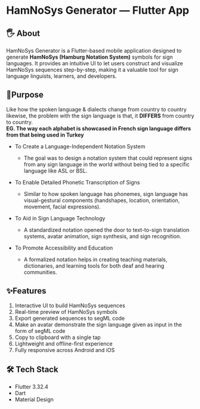 # HamNoSys Generator — Flutter App

## 🖐️ About
HamNoSys Generator is a Flutter-based mobile application designed to generate **HamNoSys (Hamburg Notation System)** symbols for sign languages. It provides an intuitive UI to let users construct and visualize HamNoSys sequences step-by-step, making it a valuable tool for sign language linguists, learners, and developers.

## 🎯Purpose
Like how the spoken language & dialects change from country to country likewise, the problem with the sign language is that, it **DIFFERS** from country to country. <br>
**EG. The way each alphabet is showcased in French sign language differs from that being used in Turkey**

- To Create a Language-Independent Notation System
  - The goal was to design a notation system that could represent signs from any sign language in the world without being tied to a specific language like ASL or BSL.

- To Enable Detailed Phonetic Transcription of Signs
  - Similar to how spoken language has phonemes, sign language has visual-gestural components (handshapes, location, orientation, movement, facial expressions).

- To Aid in Sign Language Technology
  - A standardized notation opened the door to text-to-sign translation systems, avatar animation, sign synthesis, and sign recognition.

- To Promote Accessibility and Education
  - A formalized notation helps in creating teaching materials, dictionaries, and learning tools for both deaf and hearing communities.
  
## ✨Features
1. Interactive UI to build HamNoSys sequences 
2. Real-time preview of HamNoSys symbols 
3. Export generated sequences to segML code
4. Make an avatar demonstrate the sign language given as input in the form of segML code
5. Copy to clipboard with a single tap 
6. Lightweight and offline-first experience 
7. Fully responsive across Android and iOS 

## 🛠️ Tech Stack
- Flutter 3.32.4
- Dart 
- Material Design 



